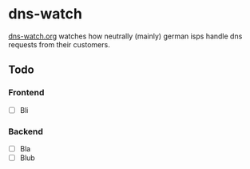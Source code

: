 # dns-watch
[dns-watch.org](https://www.dns-watch.org) watches how neutrally (mainly) german isps handle dns requests from their customers.

## Todo
### Frontend
- [ ] Bli

### Backend
- [ ] Bla
- [ ] Blub
